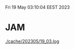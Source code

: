 Fri 19 May 03:10:04 EEST 2023
# JAM
<a href='./cache/202305/19_03.log'>./cache/202305/19_03.log</a>
